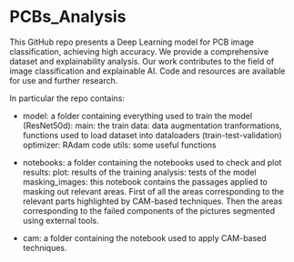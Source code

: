 # PCBs_Analysis
This GitHub repo presents a Deep Learning model for PCB image classification, achieving high accuracy. We provide a comprehensive dataset and explainability analysis. Our work contributes to the field of image classification and explainable AI. Code and resources are available for use and further research.

In particular the repo contains:
- model: a folder containing everything used to train the model (ResNet50d):
    main: the train
    data: data augmentation tranformations, functions used to load dataset into dataloaders (train-test-validation)
    optimizer: RAdam code
    utils: some useful functions

- notebooks: a folder containing the notebooks used to check and plot results:
    plot: results of the training
    analysis: tests of the model
    masking_images: this notebook contains the passages applied to masking out relevant areas. First of all the areas corresponding to the relevant parts highlighted by CAM-based techniques. Then the areas corresponding to the failed components of the pictures segmented using external tools.

- cam: a folder containing the notebook used to apply CAM-based techniques.
